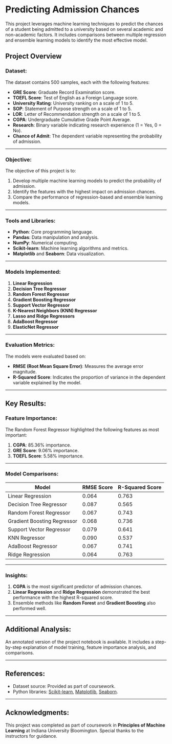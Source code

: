 # Predicting Admission Chances
This project leverages machine learning techniques to predict the chances of a student being admitted to a university based on several academic and non-academic factors. It includes comparisons between multiple regression and ensemble learning models to identify the most effective model.

## Project Overview

### Dataset:
The dataset contains 500 samples, each with the following features:
- **GRE Score**: Graduate Record Examination score.
- **TOEFL Score**: Test of English as a Foreign Language score.
- **University Rating**: University ranking on a scale of 1 to 5.
- **SOP**: Statement of Purpose strength on a scale of 1 to 5.
- **LOR**: Letter of Recommendation strength on a scale of 1 to 5.
- **CGPA**: Undergraduate Cumulative Grade Point Average.
- **Research**: Binary variable indicating research experience (1 = Yes, 0 = No).
- **Chance of Admit**: The dependent variable representing the probability of admission.

---

### Objective:
The objective of this project is to:
1. Develop multiple machine learning models to predict the probability of admission.
2. Identify the features with the highest impact on admission chances.
3. Compare the performance of regression-based and ensemble learning models.

---

### Tools and Libraries:
- **Python**: Core programming language.
- **Pandas**: Data manipulation and analysis.
- **NumPy**: Numerical computing.
- **Scikit-learn**: Machine learning algorithms and metrics.
- **Matplotlib** and **Seaborn**: Data visualization.

---

### Models Implemented:
1. **Linear Regression**
2. **Decision Tree Regressor**
3. **Random Forest Regressor**
4. **Gradient Boosting Regressor**
5. **Support Vector Regressor**
6. **K-Nearest Neighbors (KNN) Regressor**
7. **Lasso and Ridge Regressors**
8. **AdaBoost Regressor**
9. **ElasticNet Regressor**

---

### Evaluation Metrics:
The models were evaluated based on:
- **RMSE (Root Mean Square Error)**: Measures the average error magnitude.
- **R-Squared Score**: Indicates the proportion of variance in the dependent variable explained by the model.

---

## Key Results:

### Feature Importance:
The Random Forest Regressor highlighted the following features as most important:
1. **CGPA**: 85.36% importance.
2. **GRE Score**: 9.06% importance.
3. **TOEFL Score**: 5.58% importance.

---

### Model Comparisons:
| Model                     | RMSE Score | R-Squared Score |
|---------------------------|------------|-----------------|
| Linear Regression         | 0.064      | 0.763          |
| Decision Tree Regressor   | 0.087      | 0.565          |
| Random Forest Regressor   | 0.067      | 0.743          |
| Gradient Boosting Regressor | 0.068   | 0.736          |
| Support Vector Regressor  | 0.079      | 0.641          |
| KNN Regressor             | 0.090      | 0.537          |
| AdaBoost Regressor        | 0.067      | 0.741          |
| Ridge Regression          | 0.064      | 0.763          |

---

### Insights:
1. **CGPA** is the most significant predictor of admission chances.
2. **Linear Regression** and **Ridge Regression** demonstrated the best performance with the highest R-squared score.
3. Ensemble methods like **Random Forest** and **Gradient Boosting** also performed well.

---

## Additional Analysis:
An annotated version of the project notebook is available. It includes a step-by-step explanation of model training, feature importance analysis, and comparisons.

---

## References:
- Dataset source: Provided as part of coursework.
- Python libraries: [Scikit-learn](https://scikit-learn.org/), [Matplotlib](https://matplotlib.org/), [Seaborn](https://seaborn.pydata.org/).

---

## Acknowledgments:
This project was completed as part of coursework in **Principles of Machine Learning** at Indiana University Bloomington. Special thanks to the instructors for guidance.
